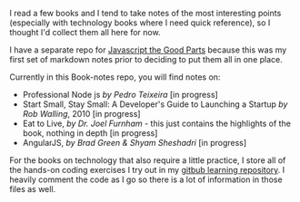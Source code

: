 I read a few books and I tend to take notes of the most interesting points (especially with technology books where I need quick reference), so I thought I'd collect them all here for now.

I have a separate repo for [Javascript the Good Parts](https://github.com/iteles/Javascript-the-Good-Parts) because this was my first set of markdown notes prior to deciding to put them all in one place.

Currently in this Book-notes repo, you will find notes on:
* Professional Node js _by Pedro Teixeira_ [in progress]
* Start Small, Stay Small: A Developer's Guide to Launching a Startup _by Rob Walling_, 2010 [in progress]
* Eat to Live, _by Dr. Joel Furnham_ - this just contains the highlights of the book, nothing in depth [in progress]
* AngularJS, _by Brad Green & Shyam Sheshadri_ [in progress]

For the books on technology that also require a little practice, I store all of the hands-on coding exercises I try out in my [gitbub learning repository](https://github.com/iteles/learning/tree/master/Professional-Node-js-exercises). I heavily comment the code as I go so there is a lot of information in those files as well.
